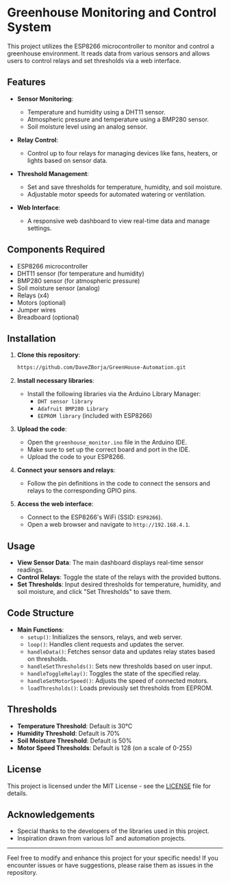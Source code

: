 
# Greenhouse Monitoring and Control System

This project utilizes the ESP8266 microcontroller to monitor and control a greenhouse environment. It reads data from various sensors and allows users to control relays and set thresholds via a web interface.

## Features

- **Sensor Monitoring**:
  - Temperature and humidity using a DHT11 sensor.
  - Atmospheric pressure and temperature using a BMP280 sensor.
  - Soil moisture level using an analog sensor.

- **Relay Control**:
  - Control up to four relays for managing devices like fans, heaters, or lights based on sensor data.

- **Threshold Management**:
  - Set and save thresholds for temperature, humidity, and soil moisture.
  - Adjustable motor speeds for automated watering or ventilation.

- **Web Interface**:
  - A responsive web dashboard to view real-time data and manage settings.

## Components Required

- ESP8266 microcontroller
- DHT11 sensor (for temperature and humidity)
- BMP280 sensor (for atmospheric pressure)
- Soil moisture sensor (analog)
- Relays (x4)
- Motors (optional)
- Jumper wires
- Breadboard (optional)

## Installation

1. **Clone this repository**:
   ```bash
   https://github.com/DaveZBorja/GreenHouse-Automation.git
   ```

2. **Install necessary libraries**:
   - Install the following libraries via the Arduino Library Manager:
     - `DHT sensor library`
     - `Adafruit BMP280 Library`
     - `EEPROM library` (included with ESP8266)

3. **Upload the code**:
   - Open the `greenhouse_monitor.ino` file in the Arduino IDE.
   - Make sure to set up the correct board and port in the IDE.
   - Upload the code to your ESP8266.

4. **Connect your sensors and relays**:
   - Follow the pin definitions in the code to connect the sensors and relays to the corresponding GPIO pins.

5. **Access the web interface**:
   - Connect to the ESP8266's WiFi (SSID: `ESP8266`).
   - Open a web browser and navigate to `http://192.168.4.1`.

## Usage

- **View Sensor Data**: The main dashboard displays real-time sensor readings.
- **Control Relays**: Toggle the state of the relays with the provided buttons.
- **Set Thresholds**: Input desired thresholds for temperature, humidity, and soil moisture, and click "Set Thresholds" to save them.

## Code Structure

- **Main Functions**:
  - `setup()`: Initializes the sensors, relays, and web server.
  - `loop()`: Handles client requests and updates the server.
  - `handleData()`: Fetches sensor data and updates relay states based on thresholds.
  - `handleSetThresholds()`: Sets new thresholds based on user input.
  - `handleToggleRelay()`: Toggles the state of the specified relay.
  - `handleSetMotorSpeed()`: Adjusts the speed of connected motors.
  - `loadThresholds()`: Loads previously set thresholds from EEPROM.

## Thresholds

- **Temperature Threshold**: Default is 30°C
- **Humidity Threshold**: Default is 70%
- **Soil Moisture Threshold**: Default is 50%
- **Motor Speed Thresholds**: Default is 128 (on a scale of 0-255)

## License

This project is licensed under the MIT License - see the [LICENSE](LICENSE) file for details.

## Acknowledgements

- Special thanks to the developers of the libraries used in this project.
- Inspiration drawn from various IoT and automation projects.

---

Feel free to modify and enhance this project for your specific needs! If you encounter issues or have suggestions, please raise them as issues in the repository.
